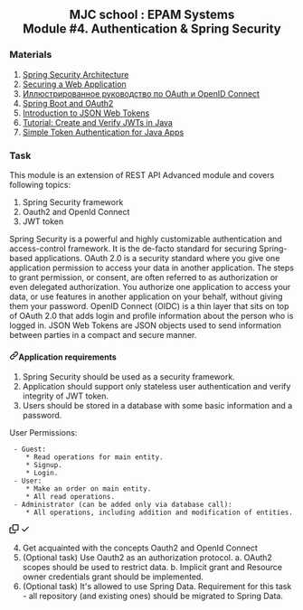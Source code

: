 <h2 align="center">MJC school : EPAM Systems<br/>Module #4. Authentication & Spring Security</h2>

<h3>Materials</h3>
<ol dir="auto">
<li><a href="https://spring.io/guides/topicals/spring-security-architecture" rel="nofollow">Spring Security Architecture</a></li>
<li><a href="https://spring.io/guides/gs/securing-web/" rel="nofollow">Securing a Web Application</a></li>
<li><a href="https://habr.com/ru/company/flant/blog/475942/" rel="nofollow">Иллюстрированное руководство по OAuth и OpenID Connect</a></li>
<li><a href="https://spring.io/guides/tutorials/spring-boot-oauth2/" rel="nofollow">Spring Boot and OAuth2</a></li>
<li><a href="https://jwt.io/introduction/" rel="nofollow">Introduction to JSON Web Tokens</a></li>
<li><a href="https://developer.okta.com/blog/2018/10/31/jwts-with-java" rel="nofollow">Tutorial: Create and Verify JWTs in Java</a></li>
<li><a href="https://developer.okta.com/blog/2018/10/16/token-auth-for-java" rel="nofollow">Simple Token Authentication for Java Apps</a></li>
</ol>

<h3>Task</h3>
<p dir="auto">This module is an extension of REST API Advanced module and covers following topics:</p>
<ol dir="auto">
<li>Spring Security framework</li>
<li>Oauth2 and OpenId Connect</li>
<li>JWT token</li>
</ol>
<p dir="auto">Spring Security is a powerful and highly customizable authentication and access-control framework. It is the de-facto standard for securing Spring-based applications. OAuth 2.0 is a security standard where you give one application permission to access your data in another application. The steps to grant permission, or consent, are often referred to as authorization or even delegated authorization. You authorize one application to access your data, or use features in another application on your behalf, without giving them your password. OpenID Connect (OIDC) is a thin layer that sits on top of OAuth 2.0 that adds login and profile information about the person who is logged in. JSON Web Tokens are JSON objects used to send information between parties in a compact and secure manner.</p>
<h4 dir="auto"><a id="user-content-application-requirements" class="anchor" aria-hidden="true" href="#application-requirements"><svg class="octicon octicon-link" viewBox="0 0 16 16" version="1.1" width="16" height="16" aria-hidden="true"><path fill-rule="evenodd" d="M7.775 3.275a.75.75 0 001.06 1.06l1.25-1.25a2 2 0 112.83 2.83l-2.5 2.5a2 2 0 01-2.83 0 .75.75 0 00-1.06 1.06 3.5 3.5 0 004.95 0l2.5-2.5a3.5 3.5 0 00-4.95-4.95l-1.25 1.25zm-4.69 9.64a2 2 0 010-2.83l2.5-2.5a2 2 0 012.83 0 .75.75 0 001.06-1.06 3.5 3.5 0 00-4.95 0l-2.5 2.5a3.5 3.5 0 004.95 4.95l1.25-1.25a.75.75 0 00-1.06-1.06l-1.25 1.25a2 2 0 01-2.83 0z"></path></svg></a>Application requirements</h4>
<ol dir="auto">
<li>Spring Security should be used as a security framework.</li>
<li>Application should support only stateless user authentication and verify integrity of JWT token.</li>
<li>Users should be stored in a database with some basic information and a password.</li>
</ol>
<p dir="auto">User Permissions:</p>
<div class="snippet-clipboard-content position-relative overflow-auto"><pre><code> - Guest:
    * Read operations for main entity.
    * Signup.
    * Login.
 - User:
    * Make an order on main entity.
    * All read operations.
 - Administrator (can be added only via database call):
    * All operations, including addition and modification of entities.
</code></pre><div class="zeroclipboard-container position-absolute right-0 top-0">
    <clipboard-copy aria-label="Copy" class="ClipboardButton btn js-clipboard-copy m-2 p-0 tooltipped-no-delay" data-copy-feedback="Copied!" data-tooltip-direction="w" value=" - Guest:
    * Read operations for main entity.
    * Signup.
    * Login.
 - User:
    * Make an order on main entity.
    * All read operations.
 - Administrator (can be added only via database call):
    * All operations, including addition and modification of entities." tabindex="0" role="button">
      <svg aria-hidden="true" height="16" viewBox="0 0 16 16" version="1.1" width="16" data-view-component="true" class="octicon octicon-copy js-clipboard-copy-icon m-2">
    <path fill-rule="evenodd" d="M0 6.75C0 5.784.784 5 1.75 5h1.5a.75.75 0 010 1.5h-1.5a.25.25 0 00-.25.25v7.5c0 .138.112.25.25.25h7.5a.25.25 0 00.25-.25v-1.5a.75.75 0 011.5 0v1.5A1.75 1.75 0 019.25 16h-7.5A1.75 1.75 0 010 14.25v-7.5z"></path><path fill-rule="evenodd" d="M5 1.75C5 .784 5.784 0 6.75 0h7.5C15.216 0 16 .784 16 1.75v7.5A1.75 1.75 0 0114.25 11h-7.5A1.75 1.75 0 015 9.25v-7.5zm1.75-.25a.25.25 0 00-.25.25v7.5c0 .138.112.25.25.25h7.5a.25.25 0 00.25-.25v-7.5a.25.25 0 00-.25-.25h-7.5z"></path>
</svg>
      <svg aria-hidden="true" height="16" viewBox="0 0 16 16" version="1.1" width="16" data-view-component="true" class="octicon octicon-check js-clipboard-check-icon color-fg-success d-none m-2">
    <path fill-rule="evenodd" d="M13.78 4.22a.75.75 0 010 1.06l-7.25 7.25a.75.75 0 01-1.06 0L2.22 9.28a.75.75 0 011.06-1.06L6 10.94l6.72-6.72a.75.75 0 011.06 0z"></path>
</svg>
    </clipboard-copy>
  </div></div>
  <ol start="4" dir="auto">
<li>Get acquainted with the concepts Oauth2 and OpenId Connect</li>
<li>(Optional task) Use Oauth2 as an authorization protocol.
a. OAuth2 scopes should be used to restrict data.
b. Implicit grant and Resource owner credentials grant should be implemented.</li>
<li>(Optional task) It's allowed to use Spring Data. Requirement for this task - all repository (and existing ones) should be migrated to Spring Data.</li>
</ol>

